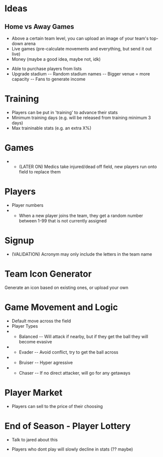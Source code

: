 # Ideas
## Home vs Away Games
* Above a certain team level, you can upload an image of your team's top-down arena
* Live games (pre-calculate movements and everything, but send it out live)
* Money (maybe a good idea, maybe not, idk)
- Able to purchase players from lists
- Upgrade stadium
-- Random stadium names
-- Bigger venue = more capacity
-- Fans to generate income

# Training
* Players can be put in 'training' to advance their stats
* Minimum training days (e.g. will be released from training minimum 3 days)
* Max traininable stats (e.g. an extra X%)

# Games
* * (LATER ON) Medics take injured/dead off field, new players run onto field to replace them

# Players
* Player numbers
* * When a new player joins the team, they get a random number between 1-99 that is not currently assigned

# Signup
* (VALIDATION) Acronym may only include the letters in the team name

# Team Icon Generator
Generate an icon based on existing ones, or upload your own

# Game Movement and Logic
* Default move across the field
* Player Types
* * Balanced
-- Will attack if nearby, but if they get the ball they will become evasive
* * Evader
-- Avoid conflict, try to get the ball across
* * Bruiser
-- Hyper agressive
* * Chaser
-- If no direct attacker, will go for any getaways

# Player Market
* Players can sell to the price of their choosing

# End of Season - Player Lottery
* Talk to jared about this

* Players who dont play will slowly decline in stats (?? maybe)